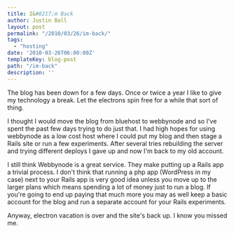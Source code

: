 ```yaml
---
title: I&#8217;m Back
author: Justin Ball
layout: post
permalink: "/2010/03/26/im-back/"
tags:
  - "hosting"
date: '2010-03-26T06:00:00Z'
templateKey: blog-post
path: "/im-back"
description: ''
---
```


The blog has been down for a few days. Once or twice a year I like to give my technology a break. Let the electrons spin free for a while that sort of thing.

I thought I would move the blog from bluehost to webbynode and so I've spent the past few days trying to do just that. I had high hopes for using webbynode as a low cost host where I could put my blog and then stage a Rails site or run a few experiments. After several tries rebuilding the server and trying different deploys I gave up and now I'm back to my old account.

I still think Webbynode is a great service. They make putting up a Rails app a trivial process. I don't think that running a php app (WordPress in my case) next to your Rails app is very good idea unless you move up to the larger plans which means spending a lot of money just to run a blog. If you're going to end up paying that much more you may as well keep a basic account for the blog and run a separate account for your Rails experiments.

Anyway, electron vacation is over and the site's back up. I know you missed me.
